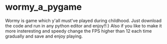 # wormy_a_pygame
Wormy is game which y'all must've played during childhood. Just download the code and run in any python editor and enjoy!!:}
Also if you like to make it more insteresting and speedy change the FPS higher than 12 each time gradually and save and enjoy playing.
